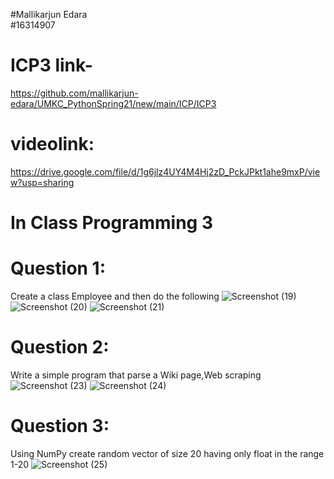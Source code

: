#Mallikarjun Edara <br />
#16314907
# ICP3 link-
https://github.com/mallikarjun-edara/UMKC_PythonSpring21/new/main/ICP/ICP3
# videolink:
https://drive.google.com/file/d/1g6jlz4UY4M4Hj2zD_PckJPkt1ahe9mxP/view?usp=sharing <br />
# In Class Programming 3
# Question 1:
 Create a class Employee and then do the following
![Screenshot (19)](https://user-images.githubusercontent.com/63585043/107128566-54a4f280-6884-11eb-8ba2-a81de3e69da4.png)
![Screenshot (20)](https://user-images.githubusercontent.com/63585043/107128639-e3b20a80-6884-11eb-99ec-3dc465e7c46c.png)
![Screenshot (21)](https://user-images.githubusercontent.com/63585043/107128646-eca2dc00-6884-11eb-9723-02ef5dea105d.png)
# Question 2:
Write a simple program that parse a Wiki page,Web scraping 
![Screenshot (23)](https://user-images.githubusercontent.com/63585043/107128897-ff1e1500-6886-11eb-940c-5412c5ba1055.png)
![Screenshot (24)](https://user-images.githubusercontent.com/63585043/107129175-14943e80-6889-11eb-8d00-17dc874105d3.png)
# Question 3:
 Using NumPy create random vector of size 20 having only float in the range 1-20
![Screenshot (25)](https://user-images.githubusercontent.com/63585043/107129514-6e960380-688b-11eb-85c5-fa22a855199d.png)

